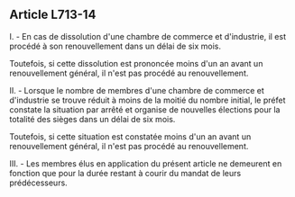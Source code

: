 Article L713-14
----
I. - En cas de dissolution d'une chambre de commerce et d'industrie, il est
procédé à son renouvellement dans un délai de six mois.

Toutefois, si cette dissolution est prononcée moins d'un an avant un
renouvellement général, il n'est pas procédé au renouvellement.

II. - Lorsque le nombre de membres d'une chambre de commerce et d'industrie se
trouve réduit à moins de la moitié du nombre initial, le préfet constate la
situation par arrêté et organise de nouvelles élections pour la totalité des
sièges dans un délai de six mois.

Toutefois, si cette situation est constatée moins d'un an avant un
renouvellement général, il n'est pas procédé au renouvellement.

III. - Les membres élus en application du présent article ne demeurent en
fonction que pour la durée restant à courir du mandat de leurs prédécesseurs.
